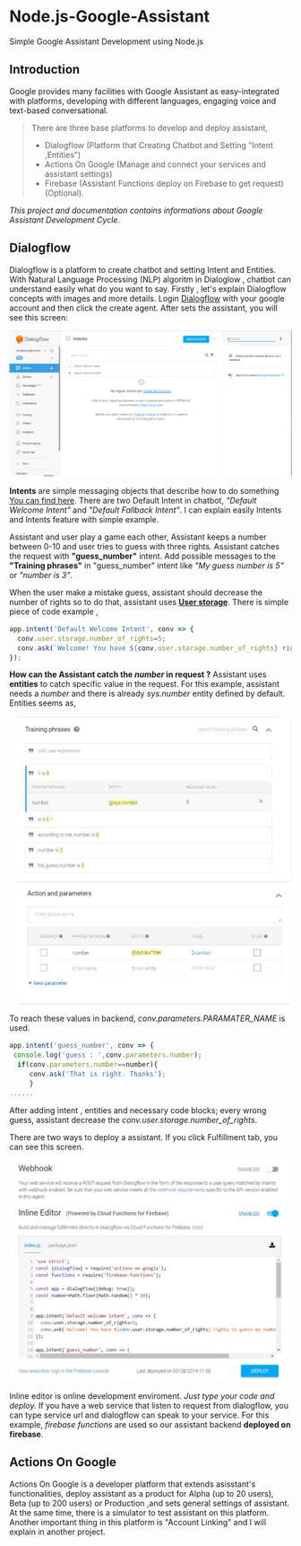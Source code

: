 # Node.js-Google-Assistant
Simple Google Assistant Development using Node.js

## Introduction
Google provides many facilities with Google Assistant as easy-integrated with platforms, developing with different languages, engaging voice and text-based conversational.

>There are three base platforms to develop and deploy assistant,
> * Dialogflow (Platform that Creating Chatbot and Setting "Intent ,Entities")
> * Actions On Google (Manage and connect your services and assistant settings)
> * Firebase (Assistant Functions deploy on Firebase to get request)(Optional).

*This project and documentation contains informations about Google Assistant Development Cycle.*

## Dialogflow
Dialogflow is a platform to create chatbot and setting Intent and Entities. With Natural Language Processing (NLP) algoritm in Dialoglow , chatbot can understand easily what do you want to say.
Firstly , let's explain Dialogflow concepts with images and more details. 
Login [Dialogflow](https://dialogflow.com/) with your google account and then click the create agent. After sets the assistant, you will see this screen:

![Screenshot](dialogflow.png)

**Intents** are simple messaging objects that describe how to do something [You can find here](https://developers.google.com/actions/reference/rest/intents).
There are two Default Intent in chatbot, *"Default Welcome Intent"* and *"Default Fallback Intent"*. I can explain easily Intents and Intents feature with simple example. 

Assistant and user play a game each other, Assistant keeps a number between 0-10 and user tries to guess with three rights. Assistant catches the request with **"guess_number"** intent. Add possible messages to the  **"Training phrases"** in "guess_number" intent like *"My guess number is 5"* or *"number is 3"*. 

When the user make a mistake guess, assistant should decrease the number of rights so to do that, assistant uses [**User storage**](https://developers.google.com/actions/assistant/save-data). There is simple piece of code example , 

```javascript
app.intent('Default Welcome Intent', conv => {
  conv.user.storage.number_of_rights=5;
  conv.ask(`Welcome! You have ${conv.user.storage.number_of_rights} rights to guess my number. Say a number.`);
});
```
**How can the Assistant catch the *number* in request ?**
Assistant uses **entities** to catch specific value in the request. For this example, assistant needs a *number* and there is already  *sys.number* entity defined by default. Entities seems as,

![Entities in Training Phases](trainigphases.JPG)
![Actions and Paramaters](actionsandparamaters.JPG)

To reach these values in backend, *conv.parameters.PARAMATER_NAME* is used.

```javascript
app.intent('guess_number', conv => {
 console.log('guess : ',conv.parameters.number);
  if(conv.parameters.number==number){
     conv.ask('That is right. Thanks');
     }
......
```
After adding intent , entities and necessary code blocks; every wrong guess, assistant decrease the *conv.user.storage.number_of_rights*.

There are two ways to deploy a assistant. If you click Fulfillment tab, you can see this screen. 
![Fulfillment](Fulfillment.JPG)

Inline editor is online development enviroment. *Just type your code and deploy.*
If you have a web service that listen to request from dialogflow, you can type service url and dialogflow can speak to your service.
For this example, *firebase functions* are used so our assistant backend **deployed on firebase**.

## Actions On Google
Actions On Google is a developer platform that extends asisstant's functionalities, deploy assistant as a product for Alpha (up to 20 users), Beta (up to 200 users) or Production ,and sets general settings of assistant. At the same time, there is a simulator to test assistant on this platform. Another important thing in this platform is "Account Linking" and I will explain in another project. 


 
